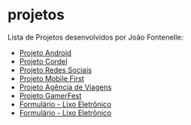 # projetos
Lista de Projetos desenvolvidos por João Fontenelle: 

<ul>
    <li><a href="https://joaoofontenelle.github.io/ProjetosHTMLeCSS/ProjetoAndroid/ProjetoAndroid.html" target="_blank">Projeto Android</a></li>
    <li><a href="https://joaoofontenelle.github.io/ProjetosHTMLeCSS/ProjetoCordel/ProjetoCordel.html" target="_blank">Projeto Cordel</a></li>
    <li><a href="https://joaoofontenelle.github.io/ProjetosHTMLeCSS/ProjetoRedesSociais/ProjetoRS.html" target="_blank">Projeto Redes Sociais</a></li>
    <li><a href="https://joaoofontenelle.github.io/ProjetosHTMLeCSS/ProjetoMobileFirst/MobileFirst.html" target="_blank">Projeto Mobile First</a></li>
    <li><a href="https://joaoofontenelle.github.io/ProjetosHTMLeCSS/ProjetoAgencia/index.html" target="_blank">Projeto Agência de Viagens</a></li>
    <li><a href="https://joaoofontenelle.github.io/ProjetosHTMLeCSS/ProjetoGamerFest/gamerfest.html" target="_blank">Projeto GamerFest</a></li>
    <li><a href="https://joaoofontenelle.github.io/ProjetosHTMLeCSS/ProjetoLixoEletrônico/formMVP.html" target="_blank">Formulário - Lixo Eletrônico</a></li>
    <li><a href="https://joaoofontenelle.github.io/ProjetosHTMLeCSS/ProjetoAlura/alura.html" target="_blank">Formulário - Lixo Eletrônico</a></li>
    </ul>
